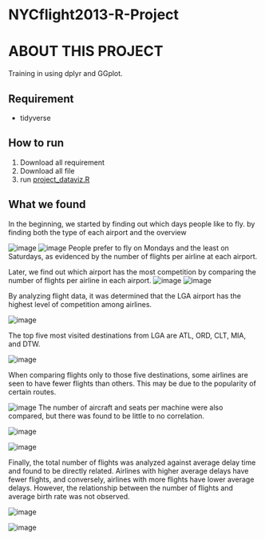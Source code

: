 # NYCflight2013-R-Project
# ABOUT THIS PROJECT

Training in using dplyr and GGplot.

## **Requirement**

- tidyverse

## How to run

1. Download all requirement
2. Download all file
3. run [project_dataviz.R](https://github.com/chananyulim1616/NYCflight2013-R-Project/blob/main/project_dataviz.R)

## What we found

In the beginning, we started by finding out which days people like to fly. by finding both the type of each airport and the overview

![image](https://user-images.githubusercontent.com/78534217/215353106-8318154e-0c24-4f73-bc92-6c217c94c2d3.png)
![image](https://user-images.githubusercontent.com/78534217/215353097-1d95acb2-c1be-4175-894f-bffb2a6ce680.png)
People prefer to fly on Mondays and the least on Saturdays, as evidenced by the number of flights per airline at each airport.

Later, we find out which airport has the most competition by comparing the number of flights per airline in each airport.
![image](https://user-images.githubusercontent.com/78534217/215353090-fea3def3-3417-4bff-89d9-eeff6a48f0af.png)
![image](https://user-images.githubusercontent.com/78534217/215353084-22b4f8d0-4f48-4a66-a45c-cd1266c8eedd.png)

By analyzing flight data, it was determined that the LGA airport has the highest level of competition among airlines.


![image](https://user-images.githubusercontent.com/78534217/215353076-21bb5aa6-bbf2-4749-b516-7a7aa75bf677.png)

The top five most visited destinations from LGA are ATL, ORD, CLT, MIA, and DTW.

![image](https://user-images.githubusercontent.com/78534217/215353069-d492c093-4fa6-4cd7-a85f-db9bc68138ac.png)

When comparing flights only to those five destinations, some airlines are seen to have fewer flights than others. This may be due to the popularity of certain routes.

![image](https://user-images.githubusercontent.com/78534217/215353057-96f15ae6-a79f-42f7-8c7e-4a38eed002e5.png)
The number of aircraft and seats per machine were also compared, but there was found to be little to no correlation.

![image](https://user-images.githubusercontent.com/78534217/215353042-45694afe-c250-4e59-9b59-7cba4401fd78.png)

![image](https://user-images.githubusercontent.com/78534217/215353029-25526a57-270c-4995-b877-a36a3665060c.png)

Finally, the total number of flights was analyzed against average delay time and found to be directly related. Airlines with higher average delays have fewer flights, and conversely, airlines with more flights have lower average delays. However, the relationship between the number of flights and average birth rate was not observed.

![image](https://user-images.githubusercontent.com/78534217/215352987-3daadfec-7c30-4a3f-972f-e4b0f288eaa4.png)

![image](https://user-images.githubusercontent.com/78534217/215352970-ad8f324a-e4d8-49a7-88be-26836a240bbb.png)

